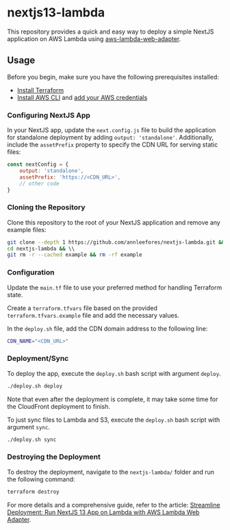 # nextjs13-lambda

This repository provides a quick and easy way to deploy a simple NextJS application on AWS Lambda using [aws-lambda-web-adapter](https://github.com/awslabs/aws-lambda-web-adapter).

## Usage

Before you begin, make sure you have the following prerequisites installed:

- [Install Terraform](https://developer.hashicorp.com/terraform/tutorials/aws-get-started/install-cli)
- [Install AWS CLI](https://docs.aws.amazon.com/cli/latest/userguide/getting-started-install.html) and [add your AWS credentials](https://docs.aws.amazon.com/cli/latest/reference/configure/index.html)

### Configuring NextJS App

In your NextJS app, update the `next.config.js` file to build the application for standalone deployment by adding `output: 'standalone'`. Additionally, include the `assetPrefix` property to specify the CDN URL for serving static files:

```jsx
const nextConfig = {
    output: 'standalone',
    assetPrefix: 'https://<CDN_URL>',
    // other code
}
```

### Cloning the Repository

Clone this repository to the root of your NextJS application and remove any example files:

```bash
git clone --depth 1 https://github.com/annleefores/nextjs-lambda.git && \\
cd nextjs-lambda && \\
git rm -r --cached example && rm -rf example
```

### Configuration

Update the `main.tf` file to use your preferred method for handling Terraform state.

Create a `terraform.tfvars` file based on the provided `terraform.tfvars.example` file and add the necessary values.

In the `deploy.sh` file, add the CDN domain address to the following line:

```bash
CDN_NAME="<CDN_URL>"
```

### Deployment/Sync

To deploy the app, execute the `deploy.sh` bash script with argument `deploy`.

```bash
./deploy.sh deploy
```

Note that even after the deployment is complete, it may take some time for the CloudFront deployment to finish.

To just sync files to Lambda and S3, execute the `deploy.sh` bash script with argument `sync`.

```bash
./deploy.sh sync
```

### Destroying the Deployment

To destroy the deployment, navigate to the `nextjs-lambda/` folder and run the following command:

```bash
terraform destroy
```

For more details and a comprehensive guide, refer to the article: [Streamline Deployment: Run NextJS 13 App on Lambda with AWS Lambda Web Adapter](https://annleefores.com/blog/run-nextjs-on-lambda).
